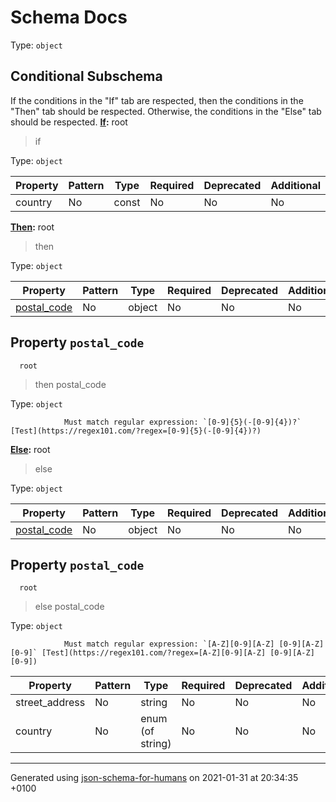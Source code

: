 # Schema Docs

Type: `object`

## Conditional Subschema
If the conditions in the "If" tab are respected, then the conditions in the "Then" tab should be respected.
Otherwise, the conditions in the "Else" tab should be respected.
**[If](#tab-pane_if"):**
  root
 >   if

Type: `object`

| Property | Pattern | Type | Required | Deprecated | Additional | Description |
| -------- | ------- | ---- | -------- | ---------- | ---------- | ----------- |
|country|No|const|No|No| No||

**[Then](#tab-pane_then):**
  root
 >   then

Type: `object`

| Property | Pattern | Type | Required | Deprecated | Additional | Description |
| -------- | ------- | ---- | -------- | ---------- | ---------- | ----------- |
| [postal_code](#then_postal_code)|No|object|No|No| No||

  ## <a name="then_postal_code"></a>Property `postal_code`

      root
 >   then
 >   postal_code

Type: `object`

                Must match regular expression: `[0-9]{5}(-[0-9]{4})?` [Test](https://regex101.com/?regex=[0-9]{5}(-[0-9]{4})?)

**[Else](#tab-pane_else):**
  root
 >   else

Type: `object`

| Property | Pattern | Type | Required | Deprecated | Additional | Description |
| -------- | ------- | ---- | -------- | ---------- | ---------- | ----------- |
| [postal_code](#else_postal_code)|No|object|No|No| No||

  ## <a name="else_postal_code"></a>Property `postal_code`

      root
 >   else
 >   postal_code

Type: `object`

                Must match regular expression: `[A-Z][0-9][A-Z] [0-9][A-Z][0-9]` [Test](https://regex101.com/?regex=[A-Z][0-9][A-Z] [0-9][A-Z][0-9])

| Property | Pattern | Type | Required | Deprecated | Additional | Description |
| -------- | ------- | ---- | -------- | ---------- | ---------- | ----------- |
|street_address|No|string|No|No| No||
|country|No|enum (of string)|No|No| No||

----------------------------------------------------------------------------------------------------------------------------
Generated using [json-schema-for-humans](https://github.com/coveooss/json-schema-for-humans) on 2021-01-31 at 20:34:35 +0100